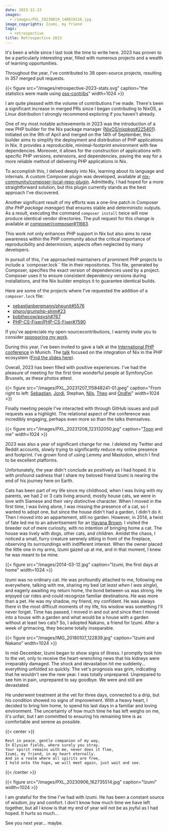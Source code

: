 ```yaml
---
date: 2023-12-23
images:
  - /images/PXL_20230819_140619216.jpg
image_copyrights: Izumi, my friend
tags:
  - retrospective
title: Retrospective 2023
---
```


It's been a while since I last took the time to write here. 2023 has proven to be a particularly interesting year,
filled with numerous projects and a wealth of learning opportunities.

Throughout the year, I've contributed to 38 open-source projects, resulting in 357 merged pull requests.

{{< figure src="/images/retrospective-2023-stats.svg" caption="the statistics were made using [oss-contribs](https://github.com/staabm/oss-contribs)" width=1024 >}}

I am quite pleased with the volume of contributions I've made. There's been a significant increase in merged PRs since I
began contributing to NixOS, a Linux distribution I strongly recommend exploring if you haven't already.

One of my most notable achievements in 2023 was the introduction of a new PHP builder for the Nix package manager
([NixOS/nixpkgs#225401](https://github.com/NixOS/nixpkgs/pull/225401)). Initiated on the 9th of April and merged on the
14th of September, this builder aims to simplify the deployment and distribution of PHP applications in Nix. It provides
a reproducible, minimal-footprint environment with few dependencies. Moreover, it allows for the construction of
applications with specific PHP versions, extensions, and dependencies, paving the way for a more reliable method of
delivering PHP applications in Nix.

To accomplish this, I delved deeply into Nix, learning about its language and internals. A custom Composer plugin was
developed, available at
[nix-community/composer-local-repo-plugin](https://github.com/nix-community/composer-local-repo-plugin). Admittedly, I
had hoped for a more straightforward solution, but this plugin currently stands as the best approach I've discovered.

Another significant result of my efforts was a one-line patch in Composer (_the PHP package manager_) that ensures
stable and deterministic outputs. As a result, executing the command `composer install` twice will now produce identical
vendor directories. The pull request for this change is available at
[composer/composer#11663](https://github.com/composer/composer/pull/11663).

This work not only enhances PHP support in Nix but also aims to raise awareness within the PHP community about the
critical importance of reproducibility and determinism, aspects often neglected by many developers.

In pursuit of this, I've approached maintainers of prominent PHP projects to include a `composer.lock`` file in their
repositories. This file, generated by Composer, specifies the exact version of dependencies used by a project. Composer
uses it to ensure consistent dependency versions during installations, and the Nix builder employs it to guarantee
identical builds.

Here are some of the projects where I've requested the addition of a `composer.lock` file:

- [sebastianbergmann/phpunit#5576](https://github.com/sebastianbergmann/phpunit/pull/5576)
- [phpro/grumphp-shim#23](https://github.com/phpro/grumphp-shim/issues/23)
- [bobthecow/psysh#767](https://github.com/bobthecow/psysh/issues/767)
- [PHP-CS-Fixer/PHP-CS-Fixer#7590](https://github.com/PHP-CS-Fixer/PHP-CS-Fixer/issues/7590)

If you've appreciate my open-sourcecontributions, I warmly invite you to consider
[sponsoring my work](https://github.com/sponsors/drupol).

During this year, I've been invited to gave a talk at the [International PHP conference](https://phpconference.com/) in
Munich. The [talk](https://phpconference.com/web-development/leveraging-nix-php-ecosystem/) focused on the integration
of Nix in the PHP ecosystem
([Find the slides here](https://github.com/drupol/ipc2023/releases/download/v23-79efbb4c24ab0d42c73906d16233a79d9659c5ca/23--ipc2023--79efbb4c24ab0d42c73906d16233a79d9659c5ca.pdf)).

Overall, 2023 has been filled with positive experiences. I've had the pleasure of meeting for the first time wonderful
people at SymfonyCon Brussels, as these photos attest.

{{< figure src="/images/PXL_20231207_115848241-01.jpeg" caption="From right to left: [Sebastian](https://github.com/sebastianbergmann), [Jordi](https://github.com/seldaek), Stephan, [Nils](https://github.com/naderman), [Theo](https://github.com/theofidry) and [Ondřej](https://github.com/ondrejmirtes)" width=1024 >}}

Finally meeting people I've interacted with through GitHub issues and pull requests was a highlight. The relational
aspect of the conference was incredibly engaging, perhaps even more so than the talks themselves.

{{< figure src="/images/PXL_20231208_123132050.jpg" caption="[Toon](https://github.com/veewee) and me" width=1024 >}}

2023 was also a year of significant change for me. I deleted my Twitter and Reddit accounts, slowly trying to
significantly reduce my online presence and footprint. I've grown fond of using Lemmy and Mastodon, which I find to be
excellent platforms.

Unfortunately, the year didn't conclude as positively as I had hoped. It is with profound sadness that I share my
beloved friend Izumi is nearing the end of his journey here on Earth.

Cats has been part of my life since my childhood, when I was living with my parents, we had 2 or 3 cats living around,
mostly house cats, we were in love with Siamese and their very distinctive character. When I moved in the first time, I
was living alone, I was missing the presence of a cat, so I wanted to adopt one, but since the house didn't had a
garden, I didn't do it. Then I moved into an appartement, still no garden. However, in 2014, a twist of fate led me to
an advertisement for an [Havana Brown](https://en.wikipedia.org/wiki/Havana_Brown). I visited the breeder out of mere
curiosity, with no intention of bringing home a cat. The house was lively with dogs, other cats, and children. Amidst
the chaos, I noticed a small, furry creature serenely sitting in front of the fireplace, observing its surroundings with
indifferent interest. When the owner placed the little one in my arms, Izumi gazed up at me, and in that moment, I knew
he was meant to be mine.

{{< figure src="/images/2014-03-12.jpg" caption="Izumi, the first days at home" width=1024 >}}

Izumi was no ordinary cat. He was profoundly attached to me, following me everywhere, talking with me, sharing my bed
(_at least when I was single_), and eagerly awaiting my return home, the bond between us was strong. He enjoyed car
rides and could recognize familiar destinations. He was more than a pet. He was my shadow, my friend, my confident. He
was always there in the most difficult moments of my life, his wisdow was something I'll never forget. Time has passed,
I moved in and out and since then I moved into a house with a garden and what would be a house with a garden without at
least two cats? So, I adopted Nakano, a friend for Izumi. After a week of grimacing, they became totally inseparable.

{{< figure src="/images/IMG_20180107_122839.jpg" caption="Izumi and Nakano" width=1024 >}}

In mid-December, Izumi began to show signs of illness. I promptly took him to the vet, only to receive the
heart-wrenching news that his kidneys were irreparably damaged. The shock and devastation hit me suddenly... everything
unfolded so quickly. The vet's prognosis was grim, indicating that he wouldn't see the new year. I was totally
unprepared. Unprepared to see him in pain, unprepared to say goodbye. We were and still are devastated.

He underwent treatment at the vet for three days, connected to a drip, but his condition showed no signs of improvement.
With a heavy heart, I decided to bring him home, to spend his last days in a familiar and loving environment. The
uncertainty of how much time he has left weighs on me, it's unfair, but I am committed to ensuring his remaining time is
as comfortable and serene as possible.

{{< center >}}

```
Rest in peace, gentle companion of my way,
In Elysian fields, where surely you stray.
Your spirit remains with me, never does it flee,
Izumi, my friend, in my heart eternally.
And in a realm where all spirits are free,
I hold onto the hope, we will meet again, just wait and see.
```

{{< /center >}}

{{< figure src="/images/PXL_20230906_162735514.jpg" caption="Izumi" width=1024 >}}

I am grateful for the time I've had with Izumi. He has been a constant source of wisdom, joy and comfort. I don't know
how much time we have left together, but all I know is that my end of year will not be as joyful as I had hoped. It
hurts so much...

See you next year... maybe.
